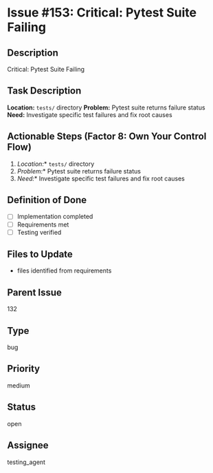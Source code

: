 # Issue #153: Critical: Pytest Suite Failing

## Description
Critical: Pytest Suite Failing

## Task Description  
**Location:** `tests/` directory
**Problem:** Pytest suite returns failure status
**Need:** Investigate specific test failures and fix root causes

## Actionable Steps (Factor 8: Own Your Control Flow)
1. *Location:** `tests/` directory
2. *Problem:** Pytest suite returns failure status
3. *Need:** Investigate specific test failures and fix root causes

## Definition of Done
- [ ] Implementation completed
- [ ] Requirements met
- [ ] Testing verified

## Files to Update
- files identified from requirements

## Parent Issue
132

## Type
bug

## Priority
medium

## Status
open

## Assignee
testing_agent
